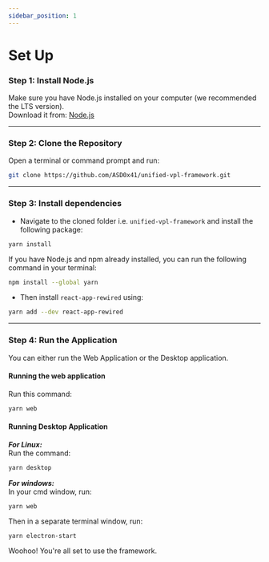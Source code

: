 ```yaml
---
sidebar_position: 1
---
```


# Set Up

### Step 1: Install Node.js
Make sure you have Node.js installed on your computer (we recommended the LTS version).  
Download it from: [Node.js](https://nodejs.org/en)

---

### Step 2: Clone the Repository  
Open a terminal or command prompt and run:  
```bash
git clone https://github.com/ASD0x41/unified-vpl-framework.git
```

---

### Step 3: Install dependencies
- Navigate to the cloned folder i.e. `unified-vpl-framework` and install the following package:
```
yarn install
```
If you have Node.js and npm already installed, you can run the following command in your terminal:  
```bash
npm install --global yarn
```
- Then install `react-app-rewired` using:  

```bash 
yarn add --dev react-app-rewired
```

---

### Step 4: Run the Application
You can either run the Web Application or the Desktop application.

#### Running the web application
Run this command: 
```bash
yarn web
```

#### Running Desktop Application

***For Linux:***  
Run the command: 
```bash
yarn desktop
```
***For windows:***  
In your cmd window, run:  
```
yarn web
```
Then in a separate terminal window, run:  
```
yarn electron-start
```  


Woohoo! You're all set to use the framework.


